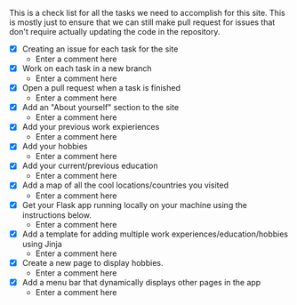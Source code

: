 This is a check list for all the tasks we need to accomplish for this site.
This is mostly just to ensure that we can still make pull request for issues that don't require actually updating the code in the repository.

-[x] Creating an issue for each task for the site
     - Enter a comment here <br/>
-[x] Work on each task in a new branch
     - Enter a comment here <br/>
-[x] Open a pull request when a task is finished
     - Enter a comment here <br/>
-[x] Add an "About yourself" section to the site
     - Enter a comment here <br/>
-[x] Add your previous work expieriences
     - Enter a comment here <br/>
-[x] Add your hobbies
     - Enter a comment here <br/>
-[x] Add your current/previous education
     - Enter a comment here <br/>
-[x] Add a map of all the cool locations/countries you visited
     - Enter a comment here <br/>
-[x] Get your Flask app running locally on your machine using the instructions below.
     - Enter a comment here <br/>
-[x] Add a template for adding multiple work experiences/education/hobbies using Jinja
     - Enter a comment here <br/>
-[x] Create a new page to display hobbies.
     - Enter a comment here <br/>
-[x] Add a menu bar that dynamically displays other pages in the app
     - Enter a comment here <br/>
 
